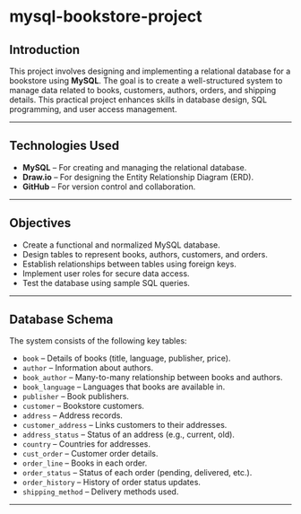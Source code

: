 # mysql-bookstore-project


## Introduction

This project involves designing and implementing a relational database for a bookstore using **MySQL**. The goal is to create a well-structured system to manage data related to books, customers, authors, orders, and shipping details. This practical project enhances skills in database design, SQL programming, and user access management.

---

## Technologies Used

- **MySQL** – For creating and managing the relational database.
- **Draw.io** – For designing the Entity Relationship Diagram (ERD).
- **GitHub** – For version control and collaboration.

---

## Objectives

- Create a functional and normalized MySQL database.
- Design tables to represent books, authors, customers, and orders.
- Establish relationships between tables using foreign keys.
- Implement user roles for secure data access.
- Test the database using sample SQL queries.

---

## Database Schema

The system consists of the following key tables:

- `book` – Details of books (title, language, publisher, price).
- `author` – Information about authors.
- `book_author` – Many-to-many relationship between books and authors.
- `book_language` – Languages that books are available in.
- `publisher` – Book publishers.
- `customer` – Bookstore customers.
- `address` – Address records.
- `customer_address` – Links customers to their addresses.
- `address_status` – Status of an address (e.g., current, old).
- `country` – Countries for addresses.
- `cust_order` – Customer order details.
- `order_line` – Books in each order.
- `order_status` – Status of each order (pending, delivered, etc.).
- `order_history` – History of order status updates.
- `shipping_method` – Delivery methods used.

---


